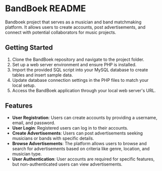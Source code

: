 # BandBoek README

Bandboek project that serves as a musician and band matchmaking platform. It allows users to create accounts, post advertisements, and connect with potential collaborators for music projects.

## Getting Started

1. Clone the BandBoek repository and navigate to the project folder.
2. Set up a web server environment and ensure PHP is installed.
4. Import the provided SQL script into your MySQL database to create tables and insert sample data.
5. Update database connection settings in the PHP files to match your local setup.
6. Access the BandBoek application through your local web server's URL.

## Features

- **User Registration**: Users can create accounts by providing a username, email, and password.
- **User Login**: Registered users can log in to their accounts.
- **Create Advertisements**: Users can post advertisements seeking musicians or bands with specific details.
- **Browse Advertisements**: The platform allows users to browse and search for advertisements based on criteria like genre, location, and musician type.
- **User Authentication**: User accounts are required for specific features, but non-authenticated users can view advertisements.


